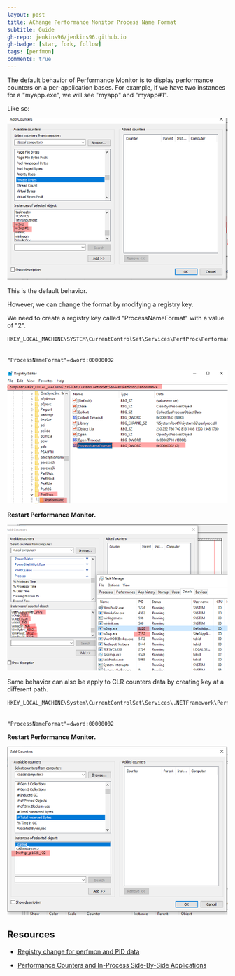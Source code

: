 ```yaml
---
layout: post
title: AChange Performance Monitor Process Name Format
subtitle: Guide
gh-repo: jenkins96/jenkins96.github.io
gh-badge: [star, fork, follow]
tags: [perfmon]
comments: true
---
```


The default behavior of Performance Monitor is to display performance counters on a per-application bases. For example, if we have two instances for a "myapp.exe", we will see "myapp" and "myapp#1".

Like so:

![](/assets/img/articles/changePCFormat/img1.png)


This is the default behavior.

However, we can change the format by modifying a registry key.

We need to create a registry key called "ProcessNameFormat" with a value of "2".

```
HKEY_LOCAL_MACHINE\SYSTEM\CurrentControlSet\Services\PerfProc\Performance


"ProcessNameFormat"=dword:00000002
```

![](/assets/img/articles/changePCFormat/img2.png)

**Restart Performance Monitor.**

![](/assets/img/articles/changePCFormat/img3.png)


Same behavior can also be apply to CLR counters data by creating key at a different path.

```
HKEY_LOCAL_MACHINE\System\CurrentControlSet\Services\.NETFramework\Performance


"ProcessNameFormat"=dword:00000002
```
**Restart Performance Monitor.**

![](/assets/img/articles/changePCFormat/img4.png)

## Resources

* [Registry change for perfmon and PID data](https://asp-blogs.azurewebsites.net/owscott/registry-change-for-perfmon-and-pid-data)

* [Performance Counters and In-Process Side-By-Side Applications](https://learn.microsoft.com/en-us/dotnet/framework/debug-trace-profile/performance-counters-and-in-process-side-by-side-applications)